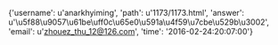 {'username': u'anarkhyiming', 'path': u'1173/1173.html', 'answer': u'\u5f88\u9057\u61be\uff0c\u65e0\u591a\u4f59\u7cbe\u529b\u3002', 'email': u'zhouez_thu_12@126.com', 'time': '2016-02-24:20:07:00'}